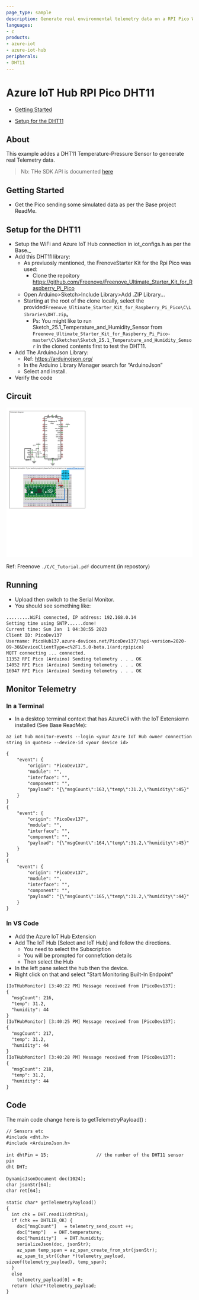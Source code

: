 ```yaml
---
page_type: sample
description: Generate real environmental telemetry data on a RPI Pico W as an Arduino device and send to an Azure IoT Hub.
languages:
- c
products:
- azure-iot
- azure-iot-hub
peripherals:
- DHT11
---
```



# Azure IoT Hub RPI Pico DHT11

-   [Getting Started](#Getting-Started)
    
-   [Setup for the DHT11](#Setup-for-the-DHT11)

## About

This example addes a DHT11 Temperature-Pressure Sensor to geneerate real Telemetry data.

> Nb: THe SDK API is documented [here](https://azuresdkdocs.blob.core.windows.net/$web/c/az_iot/1.1.0-beta.2/index.html)

## Getting Started

- Get the Pico sending some simulated data as per the Base project ReadMe.

## Setup for the DHT11
- Setup the WiFi and Azure IoT Hub connection in iot_configs.h as per the Base._ 
- Add this DHT11 library:
  - As previuosly mentioned, the FrenoveStarter Kit for the Rpi Pico was used:
    - Clone the repoitory https://github.com/Freenove/Freenove_Ultimate_Starter_Kit_for_Raspberry_Pi_Pico
  - Open Arduino>Sketch>Include Library>Add .ZIP Library...
  - Starting at the root of the clone locally, select the provided```Freenove_Ultimate_Starter_Kit_for_Raspberry_Pi_Pico\C\Libraries\DHT.zip```。
    - Ps: You might like to run Sketch_25.1_Temperature_and_Humidity_Sensor from ```Freenove_Ultimate_Starter_Kit_for_Raspberry_Pi_Pico-master\C\Sketches\Sketch_25.1_Temperature_and_Humidity_Sensor``` in the cloned contents first to test the DHT11.
- Add The ArduinoJson Library:
  - Ref: https://arduinojson.org/
  - In the Arduino Library Manager search for “ArduinoJson”
  - Select and install.
- Verify the code

## Circuit

![DHT11-Circuit](./DHT11-Circuit.png)

Ref: Freenove ```./C/C_Tutorial.pdf``` document (in repostory) 

## Running
- Upload then switch to the Serial Monitor.
- You should see something like:
```
.........WiFi connected, IP address: 192.168.0.14
Setting time using SNTP......done!
Current time: Sun Jan  1 04:30:55 2023
Client ID: PicoDev137
Username: PicoHub137.azure-devices.net/PicoDev137/?api-version=2020-09-30&DeviceClientType=c%2F1.5.0-beta.1(ard;rpipico)
MQTT connecting ... connected.
11352 RPI Pico (Arduino) Sending telemetry . . . OK
14052 RPI Pico (Arduino) Sending telemetry . . . OK
16947 RPI Pico (Arduino) Sending telemetry . . . OK
```

## Monitor Telemetry

### In a Terminal
- In a desktop terminal context that has AzureCli with the IoT Extensiomn installed (See Base ReadMe):  
```
az iot hub monitor-events --login <your Azure IoT Hub owner connection string in quotes> --device-id <your device id>
```

```
{
    "event": {
        "origin": "PicoDev137",
        "module": "",
        "interface": "",
        "component": "",
        "payload": "{\"msgCount\":163,\"temp\":31.2,\"humidity\":45}"
    }
}
{
    "event": {
        "origin": "PicoDev137",
        "module": "",
        "interface": "",
        "component": "",
        "payload": "{\"msgCount\":164,\"temp\":31.2,\"humidity\":45}"
    }
}
{
    "event": {
        "origin": "PicoDev137",
        "module": "",
        "interface": "",
        "component": "",
        "payload": "{\"msgCount\":165,\"temp\":31.2,\"humidity\":44}"
    }
}
```

### In VS Code
- Add the Azure IoT Hub Extension
- Add The IoT Hub [Select and IoT Hub] and follow the directions.
  - You need to select the Subscription 
  - You will be prompted for connefction details
  - Then select the Hub
- In the left pane select the hub then the device.
- Right click on that and select "Start Monitoring Built-In Endpoint"

```
[IoTHubMonitor] [3:40:22 PM] Message received from [PicoDev137]:
{
  "msgCount": 216,
  "temp": 31.2,
  "humidity": 44
}
[IoTHubMonitor] [3:40:25 PM] Message received from [PicoDev137]:
{
  "msgCount": 217,
  "temp": 31.2,
  "humidity": 44
}
[IoTHubMonitor] [3:40:28 PM] Message received from [PicoDev137]:
{
  "msgCount": 218,
  "temp": 31.2,
  "humidity": 44
}
```

## Code

The main code change here is to getTelemetryPayload() :
```
// Sensors etc
#include <dht.h>
#include <ArduinoJson.h>

int dhtPin = 15;                  // the number of the DHT11 sensor pin
dht DHT;

DynamicJsonDocument doc(1024);
char jsonStr[64];
char ret[64];

static char* getTelemetryPayload()
{
  int chk = DHT.read11(dhtPin);
  if (chk == DHTLIB_OK) {
    doc["msgCount"]   = telemetry_send_count ++;
    doc["temp"]   = DHT.temperature;
    doc["humidity"]   = DHT.humidity;
    serializeJson(doc, jsonStr);
    az_span temp_span = az_span_create_from_str(jsonStr);
    az_span_to_str((char *)telemetry_payload, sizeof(telemetry_payload), temp_span);
  }
  else
    telemetry_payload[0] = 0;
  return (char*)telemetry_payload;
}
```